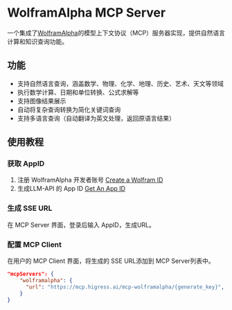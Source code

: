 # WolframAlpha MCP Server

一个集成了[WolframAlpha](https://www.wolframalpha.com/)的模型上下文协议（MCP）服务器实现，提供自然语言计算和知识查询功能。

## 功能

- 支持自然语言查询，涵盖数学、物理、化学、地理、历史、艺术、天文等领域
- 执行数学计算、日期和单位转换、公式求解等
- 支持图像结果展示
- 自动将复杂查询转换为简化关键词查询
- 支持多语言查询（自动翻译为英文处理，返回原语言结果）

## 使用教程

### 获取 AppID
1. 注册 WolframAlpha 开发者账号 [Create a Wolfram ID](https://account.wolfram.com/login/create)
2. 生成LLM-API 的 App ID [Get An App ID](https://developer.wolframalpha.com/access)

### 生成 SSE URL

在 MCP Server 界面，登录后输入 AppID，生成URL。

### 配置 MCP Client

在用户的 MCP Client 界面，将生成的 SSE URL添加到 MCP Server列表中。

```json
"mcpServers": {
    "wolframalpha": {
      "url": "https://mcp.higress.ai/mcp-wolframalpha/{generate_key}",
    }
}
